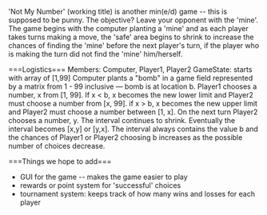 'Not My Number' (working title) is another min(e/d) game -- this is supposed to be punny. The objective? Leave your opponent with the 'mine'. 
The game begins with the computer planting a 'mine' and as each player takes turns making a move, the 'safe' area begins to shrink to increase the chances of finding the 'mine' before the next player's turn, if the player who is making the turn did not find the 'mine' him/herself.

===Logistics===
Members: Computer, Player1, Player2
GameState: starts with array of [1,99]
Computer plants a "bomb" in a game field represented by a matrix from 1 - 99 inclusive — bomb is at location b.
Player1 chooses a number, x from [1, 99]. If x < b, x becomes the new lower limit and Player2 must choose a number from [x, 99]. if x > b, x becomes the new upper limit and Player2 must choose a number between [1, x].
On the next turn Player2 chooses a number, y. The interval continues to shrink. Eventually the interval becomes [x,y] or [y,x].
The interval always contains the value b and the chances of Player1 or Player2 choosing b increases as the possible number of choices decrease.

===Things we hope to add===
* GUI for the game -- makes the game easier to play
* rewards or point system for 'successful' choices
* tournament system: keeps track of how many wins and losses for each player